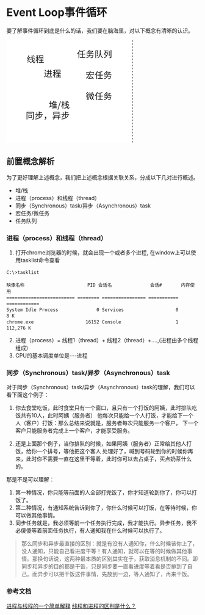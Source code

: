 # Event Loop事件循环

要了解事件循环到底是什么的话，我们要在脑海里，对以下概念有清晰的认识。

![Event Loop前置知识点](../src/event1.png)

## 前置概念解析

为了更好理解上述概念，我们把上述概念根据关联关系，分成以下几对进行概述。

* 堆/栈
* 进程（process）和线程（thread）
* 同步（Synchronous）task/异步（Asynchronous）task
* 宏任务/微任务
* 任务队列


### 进程（process）和线程（thread）

1. 打开chrome浏览器的时候，就会出现一个或者多个进程, 在window上可以使用tasklist命令查看

```
C:\>tasklist

映像名称                       PID 会话名              会话#       内存使用
========================= ======== ================ =========== ============
System Idle Process              0 Services                   0          8 K
chrome.exe                   16152 Console                    1    112,276 K
```

2. 进程（process）= 线程1（thread）+ 线程2（thread）+....,(进程由多个线程组成)
3. CPU的基本调度单位是---进程

### 同步（Synchronous）task/异步（Asynchronous）task

对于同步（Synchronous）task/异步（Asynchronous）task的理解，我们可以看下面这个例子：

1. 你去食堂吃饭，此时食堂只有一个窗口，且只有一个打饭的阿姨，此时排队吃饭共有10人，此时阿姨（服务者）
他每次只能给一个人打饭，才能给下一个人（客户）打饭：那么总结来说就是，服务者每次只能服务一个客户，
下一个客户只能服务者完成上一个客户，才能享受服务。

2. 还是上面那个例子，当你排队的时候，如果阿姨（服务者）正常给其他人打饭，给你一个排号，等他把这个客人
处理好了，喊到号码轮到你的时候你再来，此时你不需要一直在这里干等着，此时你可以去占桌子，买点奶茶什么的。

那是不是可以理解：
1. 第一种情况，你只能等前面的人全部打完饭了，你才知道轮到你了，你可以打饭了。
2. 第二种情况，有通知系统告诉到你了，你什么时候可以打饭，在等待时候，你可以做其他事情。
3. 同步任务就是，我必须等前一个任务执行完成，我才能执行。异步任务，我不必傻傻等着前面任务执行，有人通知我在什么时候可以执行了。

>那么同步和异步最直接的区别：就是有没有人通知你，什么时候该你上了，没人通知，只能自己看进度干等！有人通知，就可以在等的时候做其他事情。那换句话说，这两种最本质的区别其实在于，获取消息机制的不同。即同步和异步的目的都是干饭，只是同步要一直看进度等着看是否排到了自己。而异步可以把干饭这件事情，先放到一边，等人通知了，再来干饭。


### 参考文档

[进程与线程的一个简单解释](https://www.ruanyifeng.com/blog/2013/04/processes_and_threads.html)
[线程和进程的区别是什么？](https://www.zhihu.com/question/25532384)